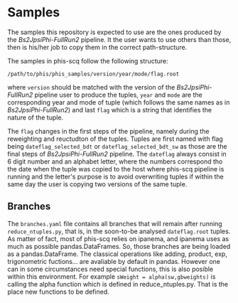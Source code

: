 # Samples

The samples this repository is expected to use are the ones produced by the
_Bs2JpsiPhi-FullRun2_ pipeline. It the user wants to use others than those,
then is his/her job to copy them in the correct path-structure.

The samples in phis-scq follow the following structure:
```
/path/to/phis/phis_samples/version/year/mode/flag.root
```
where `version` should be matched with the version of the _Bs2JpsiPhi-FullRun2_ pipeline
user to produce the tuples, `year` and `mode` are the corresponding year and mode of tuple
(which follows the same names as in _Bs2JpsiPhi-FullRun2_) and last `flag` which is a string
that identifies the nature of the tuple.

The `flag` changes in the first steps of the pipeline, namely during the reweighting
and reuctudton of the tuples. Tuples are first named with flag being `dateflag_selected_bdt` or 
`dateflag_selected_bdt_sw` as those are the final steps of _Bs2JpsiPhi-FullRun2_
pipeline. The `dateflag` always consist in 6 digit number and an alphabet letter,
where the numbers correspond tho the date when the tuple was copied  to the host
where phis-scq pipeline is running and the letter's purpose is to avoid 
overwriting tuples if within the same day the user is copying two versions of the same tuple.

## Branches

The `branches.yaml` file contains all branches that will remain after running
`reduce_ntuples.py`, that is, in the soon-to-be analysed `dateflag.root` tuples.
As matter of fact, most of phis-scq relies on ipanema, and ipanema uses as much
as possible pandas.DataFrames. So, those branches are being loaded as a pandas.DataFrame.
The classical operations like adding, product, exp, trigonometric fuctions... are
avaliable by default in pandas. However one can in some circumstances need special
functions, this is also posible within this environment. For example
```sWeight = alpha(sw,gbweights)```
is calling the alpha function which is defined in reduce_ntuples.py. That is the
place new functions to be defined.